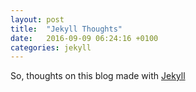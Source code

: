 ```yaml
---
layout: post
title:  "Jekyll Thoughts"
date:   2016-09-09 06:24:16 +0100
categories: jekyll 
---
```

So, thoughts on this blog made with [Jekyll][jekyll] 

[jekyll]: http://jekyllrb.com
[jekyll-docs]: http://jekyllrb.com/docs/home
[jekyll-gh]:   https://github.com/jekyll/jekyll
[jekyll-talk]: https://talk.jekyllrb.com/
